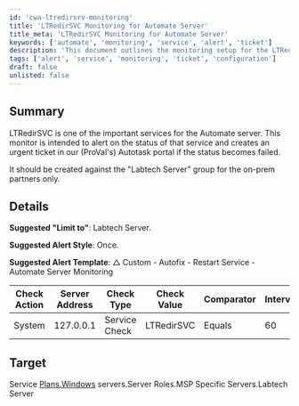 ```yaml
---
id: 'cwa-ltredirsrv-monitoring'
title: 'LTRedirSVC Monitoring for Automate Server'
title_meta: 'LTRedirSVC Monitoring for Automate Server'
keywords: ['automate', 'monitoring', 'service', 'alert', 'ticket']
description: 'This document outlines the monitoring setup for the LTRedirSVC service on the Automate server, including alert configurations and service check details to ensure timely notifications and ticket creation in Autotask.'
tags: ['alert', 'service', 'monitoring', 'ticket', 'configuration']
draft: false
unlisted: false
---
```

## Summary

LTRedirSVC is one of the important services for the Automate server. This monitor is intended to alert on the status of that service and creates an urgent ticket in our (ProVal's) Autotask portal if the status becomes failed. 

It should be created against the "Labtech Server" group for the on-prem partners only.

## Details

**Suggested "Limit to"**: Labtech Server.

**Suggested Alert Style**: Once.

**Suggested Alert Template**: △ Custom - Autofix - Restart Service - Automate Server Monitoring

| Check Action | Server Address | Check Type     | Check Value | Comparator | Interval | Result |
|--------------|----------------|----------------|-------------|------------|----------|--------|
| System       | 127.0.0.1     | Service Check  | LTRedirSVC  | Equals     | 60       | 1      |

## Target

Service [Plans.Windows](http://plans.Windows) servers.Server Roles.MSP Specific Servers.Labtech Server

